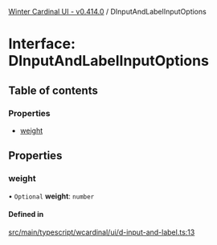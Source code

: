 [Winter Cardinal UI - v0.414.0](../index.md) / DInputAndLabelInputOptions

# Interface: DInputAndLabelInputOptions

## Table of contents

### Properties

- [weight](DInputAndLabelInputOptions.md#weight)

## Properties

### weight

• `Optional` **weight**: `number`

#### Defined in

[src/main/typescript/wcardinal/ui/d-input-and-label.ts:13](https://github.com/winter-cardinal/winter-cardinal-ui/blob/v0.414.0/src/main/typescript/wcardinal/ui/d-input-and-label.ts#L13)
